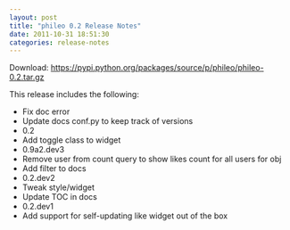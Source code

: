 ```yaml
---
layout: post
title: "phileo 0.2 Release Notes"
date: 2011-10-31 18:51:30
categories: release-notes
---
```


Download: <https://pypi.python.org/packages/source/p/phileo/phileo-0.2.tar.gz>

This release includes the following:

* Fix doc error
* Update docs conf.py to keep track of versions
* 0.2
* Add toggle class to widget
* 0.9a2.dev3
* Remove user from count query to show likes count for all users for obj
* Add filter to docs
* 0.2.dev2
* Tweak style/widget
* Update TOC in docs
* 0.2.dev1
* Add support for self-updating like widget out of the box
